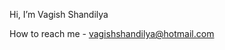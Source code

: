 Hi, I’m Vagish Shandilya
 
  How to reach me - vagishshandilya@hotmail.com
                    
<!---
savvyvagish/savvyvagish is a ✨ special ✨ repository because its `README.md` (this file) appears on your GitHub profile.
You can click the Preview link to take a look at your changes.
--->
